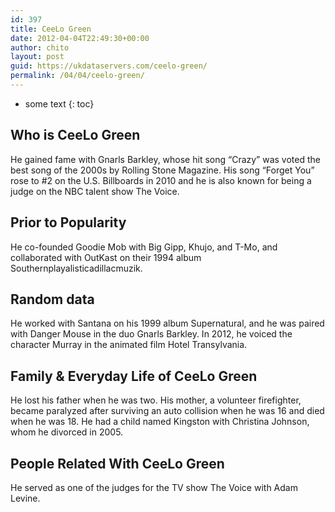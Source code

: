 ```yaml
---
id: 397
title: CeeLo Green
date: 2012-04-04T22:49:30+00:00
author: chito
layout: post
guid: https://ukdataservers.com/ceelo-green/
permalink: /04/04/ceelo-green/
---
```


* some text
{: toc}


## Who is  CeeLo Green
                  
                  
                  
He gained fame with Gnarls Barkley, whose hit song &#8220;Crazy&#8221; was voted the best song of the 2000s by Rolling Stone Magazine. His song &#8220;Forget You&#8221; rose to #2 on the U.S. Billboards in 2010 and he is also known for being a judge on the NBC talent show The Voice.
                  
                
                
                
## Prior to Popularity 
                  
                  
                  
He co-founded Goodie Mob with Big Gipp, Khujo, and T-Mo, and collaborated with OutKast on their 1994 album Southernplayalisticadillacmuzik. 
                  
                
                
                
## Random data 
                  
                  
                  
He worked with Santana on his 1999 album Supernatural, and he was paired with Danger Mouse in the duo Gnarls Barkley. In 2012, he voiced the character Murray in the animated film Hotel Transylvania. 
                  
                
                
                
## Family & Everyday Life of CeeLo Green
                  
                  
                  
He lost his father when he was two. His mother, a volunteer firefighter, became paralyzed after surviving an auto collision when he was 16 and died when he was 18. He had a child named Kingston with Christina Johnson, whom he divorced in 2005. 
                  
                
                
                
## People Related With  CeeLo Green
                  
                  
                  
He served as one of the judges for the TV show The Voice with Adam Levine.
                  
                
              
            
          
          
          
    
    
  
